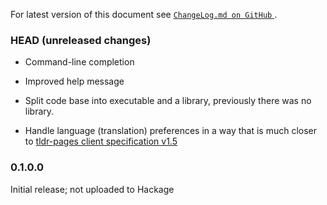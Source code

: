 For latest version of this document see [`ChangeLog.md on GitHub`
](https://github.com/trskop/tldr-client/blob/main/ChangeLog.md).


### HEAD (unreleased changes)

* Command-line completion

* Improved help message

* Split code base into executable and a library, previously there was no
  library.

* Handle language (translation) preferences in a way that is much closer to
  [tldr-pages client specification v1.5
  ](https://github.com/tldr-pages/tldr/blob/v1.5/CLIENT-SPECIFICATION.md)

### 0.1.0.0

Initial release; not uploaded to Hackage
